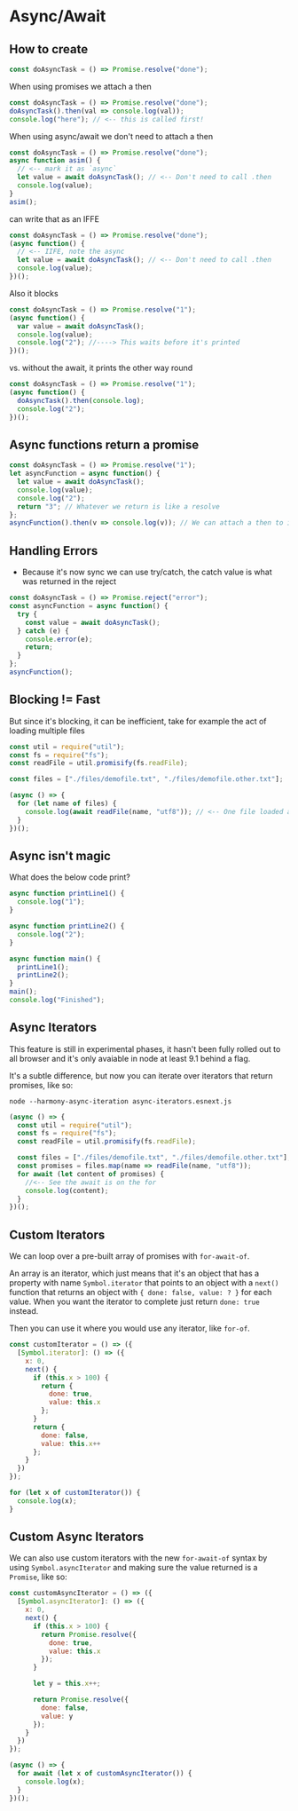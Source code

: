 # Async/Await

## How to create

```js
const doAsyncTask = () => Promise.resolve("done");
```

When using promises we attach a then

```js
const doAsyncTask = () => Promise.resolve("done");
doAsyncTask().then(val => console.log(val));
console.log("here"); // <-- this is called first!
```

When using async/await we don't need to attach a then

```js
const doAsyncTask = () => Promise.resolve("done");
async function asim() {
  // <-- mark it as `async`
  let value = await doAsyncTask(); // <-- Don't need to call .then
  console.log(value);
}
asim();
```

can write that as an IFFE

```js
const doAsyncTask = () => Promise.resolve("done");
(async function() {
  // <-- IIFE, note the async
  let value = await doAsyncTask(); // <-- Don't need to call .then
  console.log(value);
})();
```

Also it blocks

```js
const doAsyncTask = () => Promise.resolve("1");
(async function() {
  var value = await doAsyncTask();
  console.log(value);
  console.log("2"); //----> This waits before it's printed
})();
```

vs. without the await, it prints the other way round

```js
const doAsyncTask = () => Promise.resolve("1");
(async function() {
  doAsyncTask().then(console.log);
  console.log("2");
})();
```

## Async functions return a promise

```js
const doAsyncTask = () => Promise.resolve("1");
let asyncFunction = async function() {
  let value = await doAsyncTask();
  console.log(value);
  console.log("2");
  return "3"; // Whatever we return is like a resolve
};
asyncFunction().then(v => console.log(v)); // We can attach a then to it
```

## Handling Errors

- Because it's now sync we can use try/catch, the catch value is what was returned in the reject

```js
const doAsyncTask = () => Promise.reject("error");
const asyncFunction = async function() {
  try {
    const value = await doAsyncTask();
  } catch (e) {
    console.error(e);
    return;
  }
};
asyncFunction();
```

<!-- 🤔🤔🤔🤔🤔 QUIZ 1 🤔🤔🤔🤔🤔 -->

## Blocking != Fast

But since it's blocking, it can be inefficient, take for example the act of loading multiple files

```js
const util = require("util");
const fs = require("fs");
const readFile = util.promisify(fs.readFile);

const files = ["./files/demofile.txt", "./files/demofile.other.txt"];

(async () => {
  for (let name of files) {
    console.log(await readFile(name, "utf8")); // <-- One file loaded at a time, instead of all files at once
  }
})();
```

## Async isn't magic

What does the below code print?

```js
async function printLine1() {
  console.log("1");
}

async function printLine2() {
  console.log("2");
}

async function main() {
  printLine1();
  printLine2();
}
main();
console.log("Finished");
```

## Async Iterators

This feature is still in experimental phases, it hasn't been fully rolled out to all browser and it's only avaiable in node at least 9.1 behind a flag.

It's a subtle difference, but now you can iterate over iterators that return promises, like so:

`node --harmony-async-iteration async-iterators.esnext.js`

```js
(async () => {
  const util = require("util");
  const fs = require("fs");
  const readFile = util.promisify(fs.readFile);

  const files = ["./files/demofile.txt", "./files/demofile.other.txt"];
  const promises = files.map(name => readFile(name, "utf8"));
  for await (let content of promises) {
    //<-- See the await is on the for
    console.log(content);
  }
})();
```

## Custom Iterators

We can loop over a pre-built array of promises with `for-await-of`.

An array is an iterator, which just means that it's an object that has a property with name `Symbol.iterator` that points to an object with a `next()` function that returns an object with `{ done: false, value: ? }` for each value. When you want the iterator to complete just return `done: true` instead.

Then you can use it where you would use any iterator, like `for-of`.

```js
const customIterator = () => ({
  [Symbol.iterator]: () => ({
    x: 0,
    next() {
      if (this.x > 100) {
        return {
          done: true,
          value: this.x
        };
      }
      return {
        done: false,
        value: this.x++
      };
    }
  })
});

for (let x of customIterator()) {
  console.log(x);
}
```

## Custom Async Iterators

We can also use custom iterators with the new `for-await-of` syntax by using `Symbol.asyncIterator` and making sure the value returned is a `Promise`, like so:

```js
const customAsyncIterator = () => ({
  [Symbol.asyncIterator]: () => ({
    x: 0,
    next() {
      if (this.x > 100) {
        return Promise.resolve({
          done: true,
          value: this.x
        });
      }

      let y = this.x++;

      return Promise.resolve({
        done: false,
        value: y
      });
    }
  })
});

(async () => {
  for await (let x of customAsyncIterator()) {
    console.log(x);
  }
})();
```

<!-- 🤔🤔🤔🤔🤔 QUIZ 2 🤔🤔🤔🤔🤔 -->
